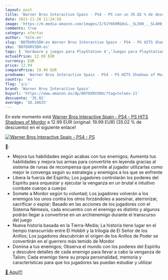 ```yaml
---
layout: post
title: 'Warner Bros Interactive Spain - PS4 - PS con un 35.02 % de descuento'
date: 2021-11-28 11:24:58
image: 'https://m.media-amazon.com/images/I/51YkK9RQdxL._SL500_._SL400_.jpg'
comments: true
category: ofertas
author: 'tole.es'
slug: 'B07DXRV3DH-es Warner Bros Interactive Spain - PS4 - PS HITS Shadows of...'
sku: 'B07DXRV3DH-es'
tags: [ 'Hardware y juegos para PlayStation 4','Juegos para PlayStation 4','Videojuegos','ps4','warner bros interactive spain', ]
actualPrice: 12.99 EUR
currency: EUR
price: 12.99
comparePrice: 19.99 EUR
prodname: 'Warner Bros Interactive Spain - PS4 - PS HITS Shadows of Mordor'
country: 'es'
flag: '🇪🇸'
brand: 'Warner Bros Interactive Spain'
buyurl: 'https://www.amazon.es/dp/B07DXRV3DH/?tag=tolees-21'
descuento: '35.02'
average: '16.16625'
---
```


En este momento está [Warner Bros Interactive Spain - PS4 - PS HITS Shadows of Mordor](https://www.amazon.es/dp/B07DXRV3DH/?tag=tolees-21) a 12.99 EUR (original: 19.99 EUR) (35.02 %  de descuento) en el siguiente enlace!

[![Warner Bros Interactive Spain - PS4 - PS](https://m.media-amazon.com/images/I/51YkK9RQdxL._SL500_._SL400_.jpg)](https://www.amazon.es/dp/B07DXRV3DH/?tag=tolees-21)

🔎:

- Mejora tus habilidades según acabas con tus enemigos; Aumenta tus habilidades y mejora tus armas para convertirte en leyenda gracias al sistema de runas de recompensa que permite al jugador utilizarlas como mejor le convenga según su estrategia y enemigos a los que se enfrente
- Libera la fuerza del Espíritu; Los jugadores controlarán los poderes del Espíritu para orquestar y ejecutar la venganza en un brutal e intuitivo combate cuerpo a cuerpo
- Somete a Mordor según tu voluntad; Los jugadores volverán a los enemigos los unos contra los otros forzándoles a asesinar, aterrorizar, sacrificar o espiar; Basado en las acciones de los jugadores con el Sistema Némesis, cada encuentro con el enemigo es distinto y algunos podrán llegar a convertirse en un archienemigo durante el transcurso del juego
- Nueva historia basada en la Tierra-Media; La historia tiene lugar en el tiempo transcurrido entre El Hobbit y la trilogía de El Señor de los Anillos; Los jugadores descubrirán el origen de los Anillos de Poder se convertirán en el guerrero más temido de Mordor
- Domina a tus enemigos; Observa el mundo con los poderes del Espíritu y descubre detalles de cada enemigo para llevar a cabo la venganza de Talion; Cada enemigo tiene su propia personalidad, memoria y características para que los jugadores las puedan estudiar y utilizar

[🛒 Aquí!!!](https://www.amazon.es/dp/B07DXRV3DH/?tag=tolees-21)
